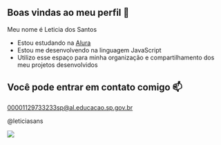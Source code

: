 ## Boas vindas ao meu perfil 💙

Meu nome é Leticia dos Santos

- Estou estudando na [Alura](https://www.alura.com.br)
- Estou me desenvolvendo na linguagem JavaScript
- Utilizo esse espaço para minha organização e compartilhamento dos meu projetos desenvolvidos

## Você pode entrar em contato comigo 📫

00001129733233sp@al.educacao.sp.gov.br

@leticiasans

![](https://media1.tenor.com/m/ucPDLxi-pqkAAAAd/giantsbetta-small-monkey.gif)




